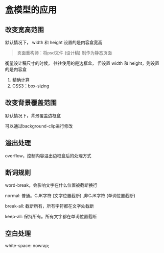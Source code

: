 # 盒模型的应用

## 改变宽高范围

默认情况下， width 和 height 设置的是内容盒宽高

> 页面重构师：将psd文件 (设计稿) 制作为静态页面

衡量设计稿尺寸的时候， 往往使用的是边框盒， 但设置 width 和 height，则设置的是内容盒

1. 精确计算
2. CSS3：box-sizing

## 改变背景覆盖范围

默认情况下，背景覆盖边框盒

可以通过background-clip进行修改

## 溢出处理

overflow，控制内容溢出边框盒后的处理方式

## 断词规则

word-break，会影响文字在什么位置被截断换行

normal: 普通。CJK字符 (文字位置截断) ,非CJK字符 (单词位置截断)

break-all: 截断所有，所有字符都在文字处截断

keep-all: 保持所有。所有文字都在单词位置截断

## 空白处理

white-space: nowrap;




